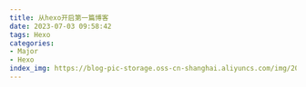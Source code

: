```yaml
---
title: 从hexo开启第一篇博客
date: 2023-07-03 09:58:42
tags: Hexo
categories:
- Major
- Hexo
index_img: https://blog-pic-storage.oss-cn-shanghai.aliyuncs.com/img/202307042106887.png
---
```

